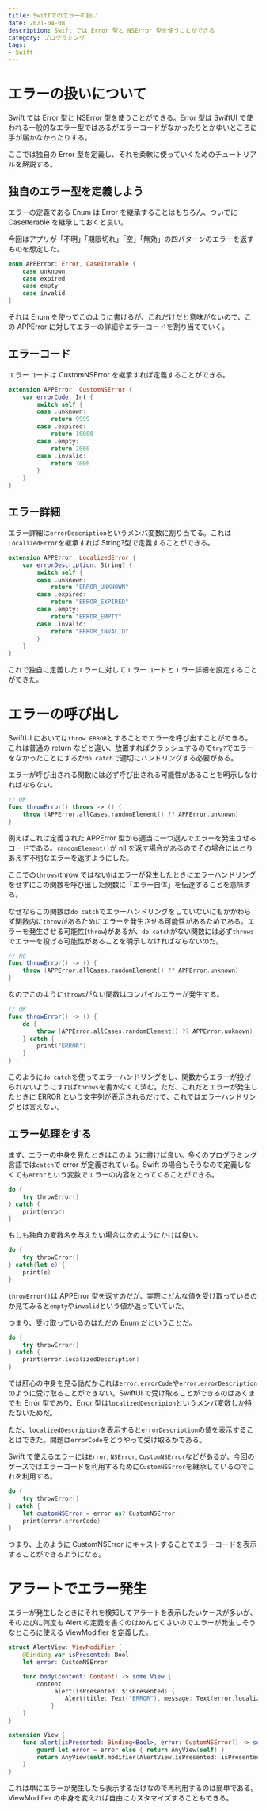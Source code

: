 ```yaml
---
title: Swiftでのエラーの扱い
date: 2021-04-08
description: Swift では Error 型と NSError 型を使うことができる
category: プログラミング
tags:
- Swift 
---
```


# エラーの扱いについて

Swift では Error 型と NSError 型を使うことができる。Error 型は SwiftUI で使われる一般的なエラー型ではあるがエラーコードがなかったりとかゆいところに手が届かなかったりする。

ここでは独自の Error 型を定義し、それを柔軟に使っていくためのチュートリアルを解説する。

## 独自のエラー型を定義しよう

エラーの定義である Enum は Error を継承することはもちろん、ついでに CaseIterable を継承しておくと良い。

今回はアプリが「不明」「期限切れ」「空」「無効」の四パターンのエラーを返すものを想定した。

```swift
enum APPError: Error, CaseIterable {
    case unknown
    case expired
    case empty
    case invalid
}
```

それは Enum を使ってこのように書けるが、これだけだと意味がないので、この APPError に対してエラーの詳細やエラーコードを割り当てていく。

## エラーコード

エラーコードは CustomNSError を継承すれば定義することができる。

```swift
extension APPError: CustomNSError {
    var errorCode: Int {
        switch self {
        case .unknown:
            return 9999
        case .expired:
            return 10000
        case .empty:
            return 2000
        case .invalid:
            return 3000
        }
    }
}
```

## エラー詳細

エラー詳細は`errorDescription`というメンバ変数に割り当てる。これは`LocalizedError`を継承すれば String?型で定義することができる。

```swift
extension APPError: LocalizedError {
    var errorDescription: String? {
        switch self {
        case .unknown:
            return "ERROR_UNKNOWN"
        case .expired:
            return "ERROR_EXPIRED"
        case .empty:
            return "ERROR_EMPTY"
        case .invalid:
            return "ERROR_INVALID"
        }
    }
}
```

これで独自に定義したエラーに対してエラーコードとエラー詳細を設定することができた。

# エラーの呼び出し

SwiftUI においては`throw ERROR`とすることでエラーを呼び出すことができる。これは普通の return などと違い、放置すればクラッシュするので`try?`でエラーをなかったことにするか`do catch`で適切にハンドリングする必要がある。

エラーが呼び出される関数には必ず呼び出される可能性があることを明示しなければならない。

```swift
// OK
func throwError() throws -> () {
    throw (APPError.allCases.randomElement() ?? APPError.unknown)
}
```

例えばこれは定義された APPError 型から適当に一つ選んでエラーを発生させるコードである。`randomElement()`が nil を返す場合があるのでその場合にはとりあえず不明なエラーを返すようにした。

ここでの`throws`(throw ではない)はエラーが発生したときにエラーハンドリングをせずにこの関数を呼び出した関数に「エラー自体」を伝達することを意味する。

なぜならこの関数は`do catch`でエラーハンドリングをしていないにもかかわらず関数内に`throw`があるためにエラーを発生させる可能性があるためである。エラーを発生させる可能性(`throw`)があるが、`do catch`がない関数には必ず`throws`でエラーを投げる可能性があることを明示しなければならないのだ。

```swift
// NG
func throwError() -> () {
    throw (APPError.allCases.randomElement() ?? APPError.unknown)
}
```

なのでこのように`throws`がない関数はコンパイルエラーが発生する。

```swift
// OK
func throwError() -> () {
    do {
        throw (APPError.allCases.randomElement() ?? APPError.unknown)
    } catch {
        print("ERROR")
    }
}
```

このように`do catch`を使ってエラーハンドリングをし、関数からエラーが投げられないようにすれば`throws`を書かなくて済む。ただ、これだとエラーが発生したときに ERROR という文字列が表示されるだけで、これではエラーハンドリングとは言えない。

## エラー処理をする

まず、エラーの中身を見たときはこのように書けば良い。多くのプログラミング言語では`catch`で error が定義されている。Swift の場合もそうなので定義しなくても`error`という変数でエラーの内容をとってくることができる。

```swift
do {
    try throwError()
} catch {
    print(error)
}
```

もしも独自の変数名を与えたい場合は次のようにかけば良い。

```swift
do {
    try throwError()
} catch(let e) {
    print(e)
}
```

`throwError()`は APPError 型を返すのだが、実際にどんな値を受け取っているのか見てみると`empty`や`invalid`という値が返っていていた。

つまり、受け取っているのはただの Enum だということだ。

```swift
do {
    try throwError()
} catch {
    print(error.localizedDescription)
}
```

では肝心の中身を見る話だかこれは`error.errorCode`や`error.errorDescription`のように受け取ることができない。SwiftUI で受け取ることができるのはあくまでも Error 型であり、Error 型は`localizedDescripion`というメンバ変数しか持たないためだ。

ただ、`localizedDescription`を表示すると`errorDescription`の値を表示することはできた。問題は`errorCode`をどうやって受け取るかである。

Swift で使えるエラーには`Error`, `NSError`, `CustomNSError`などがあるが、今回のケースではエラーコードを利用するために`CustomNSError`を継承しているのでこれを利用する。

```swift
do {
    try throwError()
} catch {
    let customNSError = error as? CustomNSError
    print(error.errorCode)
}
```

つまり、上のように CustomNSError にキャストすることでエラーコードを表示することができるようになる。

# アラートでエラー発生

エラーが発生したときにそれを検知してアラートを表示したいケースが多いが、そのたびに何度も Alert の定義を書くのはめんどくさいのでエラーが発生しそうなところに使える ViewModifier を定義した。

```swift
struct AlertView: ViewModifier {
    @Binding var isPresented: Bool
    let error: CustomNSError

    func body(content: Content) -> some View {
        content
            .alert(isPresented: $isPresented) {
                Alert(title: Text("ERROR"), message: Text(error.localizedDescription), dismissButton: nil)
            }
    }
}

extension View {
    func alert(isPresented: Binding<Bool>, error: CustomNSError?) -> some View {
        guard let error = error else { return AnyView(self) }
        return AnyView(self.modifier(AlertView(isPresented: isPresented, error: error)))
    }
}
```

これは単にエラーが発生したら表示するだけなので再利用するのは簡単である。ViewModifier の中身を変えれば自由にカスタマイズすることもできる。
